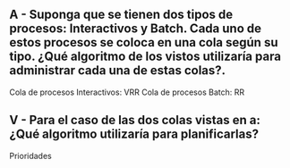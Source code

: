 ## A - Suponga que se tienen dos tipos de procesos: Interactivos y Batch. Cada uno de estos procesos se coloca en una cola según su tipo. ¿Qué algoritmo de los vistos utilizaría para administrar cada una de estas colas?.

Cola de procesos Interactivos: VRR
Cola de procesos Batch: RR

## V - Para el caso de las dos colas vistas en a: ¿Qué algoritmo utilizaría para planificarlas?

Prioridades
